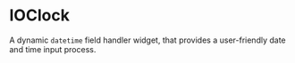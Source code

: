 IOClock
=======

A dynamic ``datetime`` field handler widget, that provides a user-friendly
date and time input process.



